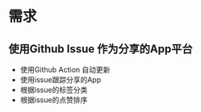 # 需求
## 使用Github Issue 作为分享的App平台
- 使用Github Action 自动更新
- 使用issue跟踪分享的App
- 根据issue的标签分类
- 根据issue的点赞排序